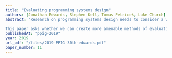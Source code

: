 ```yaml
---
title: "Evaluating programming systems design"
authors: [Jonathan Edwards, Stephen Kell, Tomas Petricek, Luke Church]
abstract: "Research on programming systems design needs to consider a wide range of aspects in their full complexity. This includes user interaction, implementation, interoperability but also the sustainability of its ecosystem and wider societal impact. Established methods of evaluation, such as formal proofs or user studies, impose a reductionist view that makes it difficult to see programming systems in their full complexity and, consequently, force researchers to adopt simplistic perspectives.

This paper asks whether we can create more amenable methods of evaluation derived from existing informal practices such as multimedia essays, demos, and interactive tutorials. These popular forms incorporate recorded or scaffolded interaction, often embedded in a text that guides the reader. Can we augment such forms with structure and guidelines to obtain methods of evaluation suitable for peer review? We do not answer this question, but merely seek to identify some of the problems and instigate a community discussion. In that spirit we propose to hold a panel session at the conference."
publishedAt: "ppig-2019"
year: 2019
url_pdf: "/files/2019-PPIG-30th-edwards.pdf"
paper_number: 11
---
```

